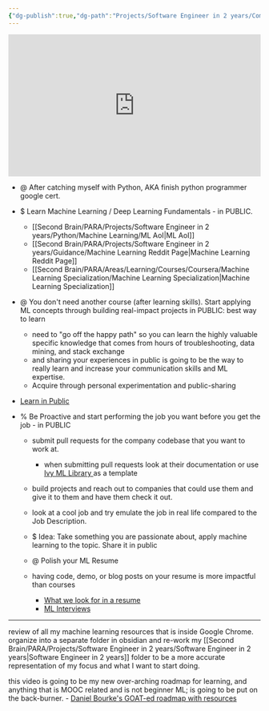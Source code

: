 ```yaml
---
{"dg-publish":true,"dg-path":"Projects/Software Engineer in 2 years/Complete AI & DS Mastery/Daniel Bourke ML Roadmap/Daniel Bourke ML Roadmap.md","permalink":"/projects/software-engineer-in-2-years/complete-ai-and-ds-mastery/daniel-bourke-ml-roadmap/daniel-bourke-ml-roadmap/","noteIcon":"","updated":"2024-09-02T13:11:18.881-07:00"}
---
```




<iframe src="https://www.youtube.com/embed/Al4bwR--BgY" title="" style="width:100%; aspect-ratio:16/9" loading="lazy" frameborder="0" allow="accelerometer; autoplay; clipboard-write; encrypted-media; gyroscope; picture-in-picture; web-share" allowfullscreen></iframe>

- @ After catching myself with Python, AKA finish python programmer google cert.

- $ Learn Machine Learning / Deep Learning Fundamentals - in PUBLIC.
	- [[Second Brain/PARA/Projects/Software Engineer in 2 years/Python/Machine Learning/ML AoI\|ML AoI]]
	- [[Second Brain/PARA/Projects/Software Engineer in 2 years/Guidance/Machine Learning Reddit Page\|Machine Learning Reddit Page]]
	- [[Second Brain/PARA/Areas/Learning/Courses/Coursera/Machine Learning Specialization/Machine Learning Specialization\|Machine Learning Specialization]]

- @ You don't need another course (after learning skills). Start applying ML concepts through building real-impact projects in PUBLIC: best way to learn
	- need to "go off the happy path" so you can learn the highly valuable specific knowledge that comes from hours of troubleshooting, data mining, and stack exchange
	- and sharing your experiences in public is going to be the way to really learn and increase your communication skills and ML expertise.
	- Acquire through personal experimentation and public-sharing
	
- [Learn in Public](https://www.swyx.io/learn-in-public)

- % Be Proactive and start performing the job you want before you get the job - in PUBLIC
	- submit pull requests for the company codebase that you want to work at.
		- when submitting pull requests look at their documentation or use [Ivy ML Library ](https://github.com/unifyai/unify) as a template
	- build projects and reach out to companies that could use them and give it to them and have them check it out. 
	- look at a cool job and try emulate the job in real life compared to the Job Description.

	- $ Idea: Take something you are passionate about, apply machine learning to the topic. Share it in public
	
  - @ Polish your ML Resume 
  - having code, demo, or blog posts on your resume is more impactful than courses
	  - [What we look for in a resume](https://huyenchip.com/2023/01/24/what-we-look-for-in-a-candidate.html) 
	  - [ML Interviews](https://huyenchip.com/ml-interviews-book/)

---
review of all my machine learning resources that is inside Google Chrome.
organize into a separate folder in obsidian and re-work my [[Second Brain/PARA/Projects/Software Engineer in 2 years/Software Engineer in 2 years\|Software Engineer in 2 years]] folder to be a more accurate
representation of my focus and what I want to start doing.

this video is going to be my new over-arching roadmap for learning, and anything that is MOOC related and is not beginner ML; is going to be put on the back-burner.
    - [Daniel Bourke's GOAT-ed roadmap with resources](https://youtu.be/Al4bwR--BgY?si=CorVTGl5azpOidw8)


